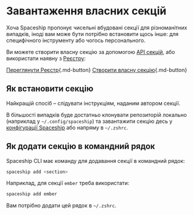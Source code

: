 # Завантаження власних секцій

Хоча Spaceship пропонує чисельні вбудовані секції для різноманітних випадків, іноді вам може бути потрібно встановити щось інше: для специфічного інструменту або чогось персонального.

Ви можете створити власну секцію за допомогою [API секцій](/api/section), або використати наявну з [Реєстру](../registry.md):

[Переглянути Реєстр](../registry.md ""){.md-button} [Створити власну секцію](/advanced/creating-section ""){.md-button}

## Як встановити секцію

Найкращій спосіб – слідувати інструкціям, наданим автором секції.

В більшості випадків буде достатньо клонувати репозиторій локально (наприклад у `~/.config/spaceship`) та завантажити секцію десь у [конфігурації Spaceship](/config/intro/#create-a-config-file) або напряму в `~/.zshrc`.

## Як додати секцію в командний рядок

Spaceship CLI має команду для додавання секції в командний рядок:

```zsh
spaceship add <section>
```

Наприклад, для секції `ember` треба використати:

```zsh
spaceship add ember
```

Вам потрібно додати цей рядок в `~/.zshrc`.
